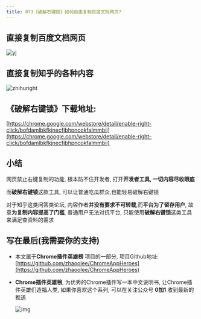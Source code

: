 ```yaml
---
title: 073《破解右键锁》如何自由复制百度文档网页?
---
```


##  直接复制百度文档网页



![yj](https://www.v2fy.com/asset/0i/ChromeAppHeroes/page/074-enable-right-click.assets/yj.gif)



##  直接复制知乎的各种内容



![zhihuright](https://www.v2fy.com/asset/0i/ChromeAppHeroes/page/074-enable-right-click.assets/zhihuright.gif)









## 《破解右键锁》下载地址:



[https://chrome.google.com/webstore/detail/enable-right-click/bofdamlbkfkjnecfjbhpncokfalmmbii](https://chrome.google.com/webstore/detail/enable-right-click/bofdamlbkfkjnecfjbhpncokfalmmbii)





## 小结



网页禁止右键复制的功能, 根本防不住开发者, 打开**开发者工具, 一切内容尽收眼底**

而**破解右键锁**这款工具, 可以让普通吃瓜群众,也能轻易破解右键锁

对于知乎这类问答类论坛, 内容作者**并没有要求不可转载**,而**平台为了留存用户**, 故意**为复制内容提高了门槛**, 普通用户无法对抗平台, 只能使用**破解右键锁**这类工具来满足查资料的需求 



## 写在最后(我需要你的支持)

- 本文属于**Chrome插件英雄榜** 项目的一部分, 项目Github地址: [https://github.com/zhaoolee/ChromeAppHeroes](https://github.com/zhaoolee/ChromeAppHeroes)

- **Chrome插件英雄榜**, 为优秀的Chrome插件写一本中文说明书, 让Chrome插件英雄们造福人类, 如果你喜欢这个系列, 可以在关注公众号 **0加1** 收到最新的推送

  ![img](https://www.v2fy.com/asset/0i/ChromeAppHeroes/page/072_one_note_web_clipper.assets/jikemiji.png)

